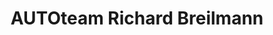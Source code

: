 ---
title: "AUTOteam Richard Breilmann"
url: /steinfurt/autoteam-richard-breilmann/
shop: Autowerkstatt
---
